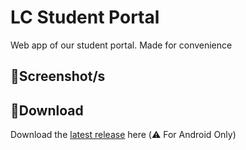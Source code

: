 # **LC Student Portal**
Web app of our student portal. Made for convenience

## 📸**Screenshot/s**

## 💾**Download**
Download the [latest release](https://github.com/moonlighthowling616/web-redirect-app/releases/tag/v1.0-release) here (⚠️ For Android Only)
